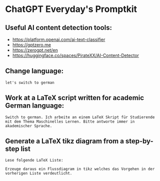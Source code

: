 # ChatGPT Everyday's Promptkit

Useful AI content detection tools:
---

* https://platform.openai.com/ai-text-classifier
* https://gptzero.me
* https://zerogpt.net/en
* https://huggingface.co/spaces/PirateXX/AI-Content-Detector

Change language:
---

```
let's switch to german
```

Work at a LaTeX script written for academic German language:
---

```
Switch to german. Ich arbeite an einem LaTeX Skript für Studierende mit dem Thema Maschinelles Lernen. Bitte antworte immer in akademischer Sprache.
```

Generate a LaTeX tikz diagram from a step-by-step list
---

```
Lese folgende LaTeX Liste: 
```

```
Erzeuge daraus ein Flussdiagram in tikz welches das Vorgehen in der vorherigen Liste verdeutlicht.
```
